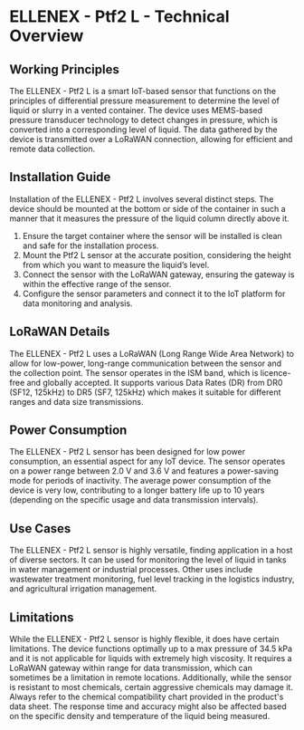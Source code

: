 # ELLENEX - Ptf2 L - Technical Overview

## Working Principles

The ELLENEX - Ptf2 L is a smart IoT-based sensor that functions on the principles of differential pressure measurement to determine the level of liquid or slurry in a vented container. The device uses MEMS-based pressure transducer technology to detect changes in pressure, which is converted into a corresponding level of liquid. The data gathered by the device is transmitted over a LoRaWAN connection, allowing for efficient and remote data collection.

## Installation Guide

Installation of the ELLENEX - Ptf2 L involves several distinct steps. The device should be mounted at the bottom or side of the container in such a manner that it measures the pressure of the liquid column directly above it.

1. Ensure the target container where the sensor will be installed is clean and safe for the installation process.
2. Mount the Ptf2 L sensor at the accurate position, considering the height from which you want to measure the liquid’s level.
3. Connect the sensor with the LoRaWAN gateway, ensuring the gateway is within the effective range of the sensor.
4. Configure the sensor parameters and connect it to the IoT platform for data monitoring and analysis.

## LoRaWAN Details

The ELLENEX - Ptf2 L uses a LoRaWAN (Long Range Wide Area Network) to allow for low-power, long-range communication between the sensor and the collection point. The sensor operates in the ISM band, which is licence-free and globally accepted. It supports various Data Rates (DR) from DR0 (SF12, 125kHz) to DR5 (SF7, 125kHz) which makes it suitable for different ranges and data size transmissions.

## Power Consumption

The ELLENEX - Ptf2 L sensor has been designed for low power consumption, an essential aspect for any IoT device. The sensor operates on a power range between 2.0 V and 3.6 V and features a power-saving mode for periods of inactivity. The average power consumption of the device is very low, contributing to a longer battery life up to 10 years (depending on the specific usage and data transmission intervals).

## Use Cases

The ELLENEX - Ptf2 L sensor is highly versatile, finding application in a host of diverse sectors. It can be used for monitoring the level of liquid in tanks in water management or industrial processes. Other uses include wastewater treatment monitoring, fuel level tracking in the logistics industry, and agricultural irrigation management.

## Limitations

While the ELLENEX - Ptf2 L sensor is highly flexible, it does have certain limitations. The device functions optimally up to a max pressure of 34.5 kPa and it is not applicable for liquids with extremely high viscosity. It requires a LoRaWAN gateway within range for data transmission, which can sometimes be a limitation in remote locations. Additionally, while the sensor is resistant to most chemicals, certain aggressive chemicals may damage it. Always refer to the chemical compatibility chart provided in the product's data sheet.
The response time and accuracy might also be affected based on the specific density and temperature of the liquid being measured.